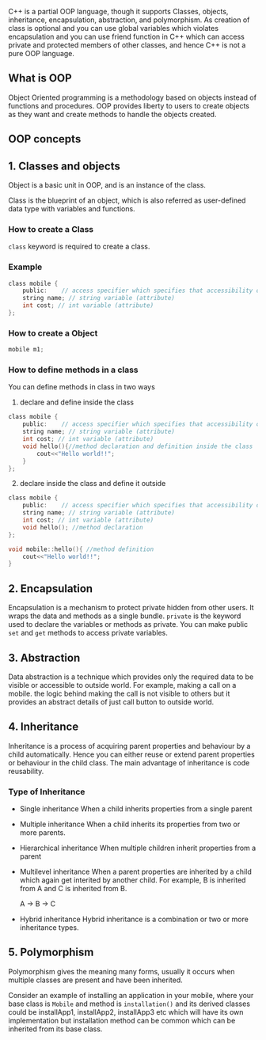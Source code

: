 C++ is a partial OOP language, though it supports Classes, objects, inheritance, encapsulation, abstraction, and polymorphism. As creation of class is optional and you can use global variables which violates encapsulation and you can use friend function in C++ which can access private and protected members of other classes, and hence C++ is not a pure OOP language.

## What is OOP

Object Oriented programming is a methodology based on objects instead of functions and procedures. OOP provides liberty to users to create objects as they want and create methods to handle the objects created. 

## OOP concepts

## 1. Classes and objects

Object is a basic unit in OOP, and is an instance of the class.

Class is the blueprint of an object, which is also referred as user-defined data type with variables and functions.

### How to create a Class

`class` keyword is required to create a class.

### Example

```c
class mobile {
    public:    // access specifier which specifies that accessibility of class members 
    string name; // string variable (attribute)
    int cost; // int variable (attribute)
};

```
### How to create a Object

```c
mobile m1;
```
### How to define methods in a class

You can define methods in class in two ways

1. declare and define inside the class

```c
class mobile {
    public:    // access specifier which specifies that accessibility of class members 
    string name; // string variable (attribute)
    int cost; // int variable (attribute)
    void hello(){//method declaration and definition inside the class
        cout<<"Hello world!!";
    }
};

```
2. declare inside the class and define it outside

```c
class mobile {
    public:    // access specifier which specifies that accessibility of class members 
    string name; // string variable (attribute)
    int cost; // int variable (attribute)
    void hello(); //method declaration
};

void mobile::hello(){ //method definition
    cout<<"Hello world!!";
}
```

## 2. Encapsulation

Encapsulation is a mechanism to protect private hidden from other users. It wraps the data and methods as a single bundle. `private` is the keyword used to declare the variables or methods as private.  You can make public `set` and `get` methods to access private variables.

## 3. Abstraction

Data abstraction is a technique which provides only the required data to be visible or accessible to outside world. For example, making a call on a mobile. the logic behind making the call is not visible to others but it provides an abstract details of just call button to outside world.

## 4. Inheritance

Inheritance is a process of acquiring parent properties and behaviour by a child automatically. Hence you can either reuse or extend parent properties or behaviour in the child class. The main advantage of inheritance is code reusability.

### Type of Inheritance
* Single inheritance
    When a child inherits properties from a single parent

* Multiple inheritance
    When a child inherits its properties from two or more parents.

* Hierarchical inheritance
    When multiple children inherit properties from a parent

* Multilevel inheritance
    When a parent properties are inherited by a child which again get interited by another child. For example, B is inherited from A and C is inherited from B. 

    A -> B -> C
* Hybrid inheritance
    Hybrid inheritance is a combination or two or more inheritance types.

## 5. Polymorphism

Polymorphism gives the meaning many forms, usually it occurs when multiple classes are present and have been inherited.

Consider an example of installing an application in your mobile, where your base class is `Mobile` and method is `installation()` and its derived classes could be installApp1, installApp2, installApp3 etc which will have its own implementation but installation method can be common which can be inherited from its base class.

